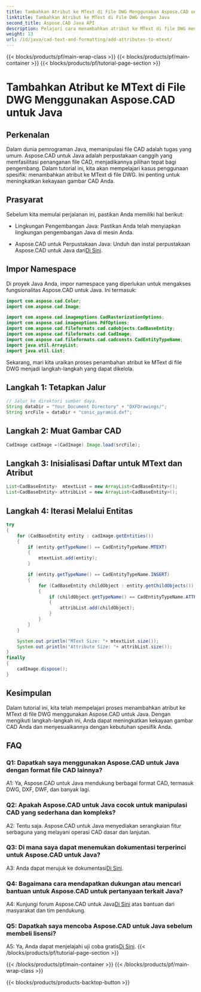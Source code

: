 ```yaml
---
title: Tambahkan Atribut ke MText di File DWG Menggunakan Aspose.CAD untuk Java
linktitle: Tambahkan Atribut ke MText di File DWG dengan Java
second_title: Aspose.CAD Java API
description: Pelajari cara menambahkan atribut ke MText di file DWG menggunakan Aspose.CAD untuk Java. Tingkatkan gambar CAD Anda dengan panduan langkah demi langkah ini.
weight: 13
url: /id/java/cad-text-and-formatting/add-attributes-to-mtext/
---
```


{{< blocks/products/pf/main-wrap-class >}}
{{< blocks/products/pf/main-container >}}
{{< blocks/products/pf/tutorial-page-section >}}

# Tambahkan Atribut ke MText di File DWG Menggunakan Aspose.CAD untuk Java

## Perkenalan

Dalam dunia pemrograman Java, memanipulasi file CAD adalah tugas yang umum. Aspose.CAD untuk Java adalah perpustakaan canggih yang memfasilitasi penanganan file CAD, menjadikannya pilihan tepat bagi pengembang. Dalam tutorial ini, kita akan mempelajari kasus penggunaan spesifik: menambahkan atribut ke MText di file DWG. Ini penting untuk meningkatkan kekayaan gambar CAD Anda.

## Prasyarat

Sebelum kita memulai perjalanan ini, pastikan Anda memiliki hal berikut:

- Lingkungan Pengembangan Java: Pastikan Anda telah menyiapkan lingkungan pengembangan Java di mesin Anda.

- Aspose.CAD untuk Perpustakaan Java: Unduh dan instal perpustakaan Aspose.CAD untuk Java dari[Di Sini](https://releases.aspose.com/cad/java/).

## Impor Namespace

Di proyek Java Anda, impor namespace yang diperlukan untuk mengakses fungsionalitas Aspose.CAD untuk Java. Ini termasuk:

```java
import com.aspose.cad.Color;
import com.aspose.cad.Image;

import com.aspose.cad.imageoptions.CadRasterizationOptions;
import com.aspose.cad.imageoptions.PdfOptions;
import com.aspose.cad.fileformats.cad.cadobjects.CadBaseEntity;
import com.aspose.cad.fileformats.cad.CadImage;
import com.aspose.cad.fileformats.cad.cadconsts.CadEntityTypeName;
import java.util.ArrayList;
import java.util.List;
```

Sekarang, mari kita uraikan proses penambahan atribut ke MText di file DWG menjadi langkah-langkah yang dapat dikelola.

## Langkah 1: Tetapkan Jalur

```java
// Jalur ke direktori sumber daya.
String dataDir = "Your Document Directory" + "DXFDrawings/";
String srcFile = dataDir + "conic_pyramid.dxf";
```

## Langkah 2: Muat Gambar CAD

```java
CadImage cadImage =(CadImage) Image.load(srcFile);
```

## Langkah 3: Inisialisasi Daftar untuk MText dan Atribut

```java
List<CadBaseEntity>  mtextList = new ArrayList<CadBaseEntity>();
List<CadBaseEntity> attribList = new ArrayList<CadBaseEntity>();
```

## Langkah 4: Iterasi Melalui Entitas

```java
try
{
    for (CadBaseEntity entity : cadImage.getEntities())
    {
        if (entity.getTypeName() == CadEntityTypeName.MTEXT)
        {
            mtextList.add(entity);
        }

        if (entity.getTypeName() == CadEntityTypeName.INSERT)
        {
            for (CadBaseEntity childObject : entity.getChildObjects())
            {
                if (childObject.getTypeName() == CadEntityTypeName.ATTRIB)
                {
                    attribList.add(childObject);
                }
            }
        }
    }

    System.out.println("MText Size: "+ mtextList.size());
    System.out.println("Attribute Size: "+ attribList.size());
}
finally
{
    cadImage.dispose();
}
```

## Kesimpulan

Dalam tutorial ini, kita telah mempelajari proses menambahkan atribut ke MText di file DWG menggunakan Aspose.CAD untuk Java. Dengan mengikuti langkah-langkah ini, Anda dapat meningkatkan kekayaan gambar CAD Anda dan menyesuaikannya dengan kebutuhan spesifik Anda.

## FAQ

### Q1: Dapatkah saya menggunakan Aspose.CAD untuk Java dengan format file CAD lainnya?

A1: Ya, Aspose.CAD untuk Java mendukung berbagai format CAD, termasuk DWG, DXF, DWF, dan banyak lagi.

### Q2: Apakah Aspose.CAD untuk Java cocok untuk manipulasi CAD yang sederhana dan kompleks?

A2: Tentu saja. Aspose.CAD untuk Java menyediakan serangkaian fitur serbaguna yang melayani operasi CAD dasar dan lanjutan.

### Q3: Di mana saya dapat menemukan dokumentasi terperinci untuk Aspose.CAD untuk Java?

A3: Anda dapat merujuk ke dokumentasi[Di Sini](https://reference.aspose.com/cad/java/).

### Q4: Bagaimana cara mendapatkan dukungan atau mencari bantuan untuk Aspose.CAD untuk pertanyaan terkait Java?

 A4: Kunjungi forum Aspose.CAD untuk Java[Di Sini](https://forum.aspose.com/c/cad/19) atas bantuan dari masyarakat dan tim pendukung.

### Q5: Dapatkah saya mencoba Aspose.CAD untuk Java sebelum membeli lisensi?

 A5: Ya, Anda dapat menjelajahi uji coba gratis[Di Sini](https://releases.aspose.com/).
{{< /blocks/products/pf/tutorial-page-section >}}

{{< /blocks/products/pf/main-container >}}
{{< /blocks/products/pf/main-wrap-class >}}

{{< blocks/products/products-backtop-button >}}
